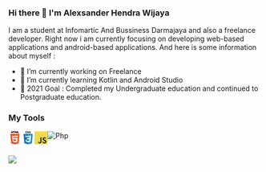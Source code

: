 ### Hi there 👋 I'm Alexsander Hendra Wijaya

I am a student at Infomartic And Bussiness Darmajaya and also a freelance developer. Right now i am currently focusing on developing web-based applications and android-based applications. And here is some information about myself :

- 🔭 I’m currently working on Freelance
- 🌱 I’m currently learning Kotlin and Android Studio
- 🥅 2021 Goal : Completed my Undergraduate education and continued to Postgraduate education.



### My Tools
<img align="left" alt="HTML5" width="26px" src="https://raw.githubusercontent.com/github/explore/80688e429a7d4ef2fca1e82350fe8e3517d3494d/topics/html/html.png" />
<img align="left" alt="CSS3" width="26px" src="https://raw.githubusercontent.com/github/explore/80688e429a7d4ef2fca1e82350fe8e3517d3494d/topics/css/css.png" />
<img align="left" alt="JavaScript" width="26px" src="https://raw.githubusercontent.com/github/explore/80688e429a7d4ef2fca1e82350fe8e3517d3494d/topics/javascript/javascript.png" />
<img align="left" alt="Php" width="auto" src="https://camo.githubusercontent.com/9c08792591aec35efd5c56883cf8400f49f6acfac7a97fa8c674c772b12d5712/68747470733a2f2f696d672e736869656c64732e696f2f62616467652f2d5048502d2532333446354439353f7374796c653d666c6174266c6f676f3d504850266c6f676f436f6c6f723d7768697465" />

<br><br>

<img src="https://github-readme-stats.vercel.app/api?username=alexistdev&&show_icons=true&title_color=ffffff&icon_color=bb2acf&text_color=daf7dc&bg_color=151515">
